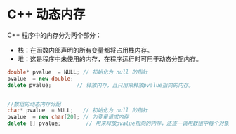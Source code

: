 # C++ 动态内存

C++ 程序中的内存分为两个部分：

* 栈：在函数内部声明的所有变量都将占用栈内存。
* 堆：这是程序中未使用的内存，在程序运行时可用于动态分配内存。



```c++
double* pvalue  = NULL; // 初始化为 null 的指针
pvalue  = new double;  
delete pvalue;        // 释放内存，且只用来释放pvalue指向的内存。


//数组的动态内存分配 
char* pvalue  = NULL;   // 初始化为 null 的指针
pvalue  = new char[20]; // 为变量请求内存
delete [] pvalue;        // 用来释放pvalue指向的内存，还逐一调用数组中每个对象的 destructor
```